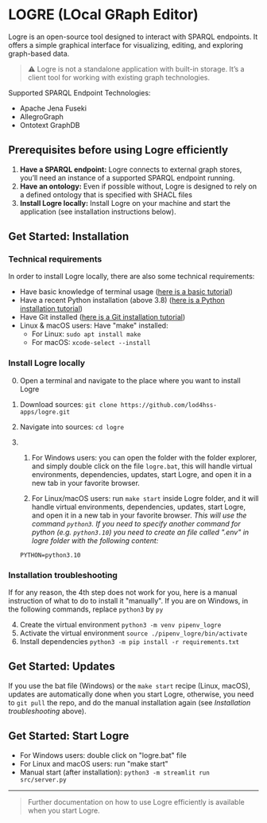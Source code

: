 # LOGRE (LOcal GRaph Editor)

Logre is an open-source tool designed to interact with SPARQL endpoints. It offers a simple graphical interface for visualizing, editing, and exploring graph-based data.

> ⚠️ Logre is not a standalone application with built-in storage. It’s a client tool for working with existing graph technologies.

Supported SPARQL Endpoint Technologies:
- Apache Jena Fuseki
- AllegroGraph
- Ontotext GraphDB

## Prerequisites before using Logre efficiently

1. **Have a SPARQL endpoint:** Logre connects to external graph stores, you’ll need an instance of a supported SPARQL endpoint running.
2. **Have an ontology:** Even if possible without, Logre is designed to rely on a defined ontology that is specified with SHACL files 
3. **Install Logre locally:** Install Logre on your machine and start the application (see installation instructions below).


## Get Started: Installation

### Technical requirements

In order to install Logre locally, there are also some technical requirements:
- Have basic knowledge of terminal usage ([here is a basic tutorial](https://www.freecodecamp.org/news/command-line-for-beginners/))
- Have a recent Python installation (above 3.8) ([here is a Python installation tutorial](https://realpython.com/installing-python/))
- Have Git installed ([here is a Git installation tutorial](https://git-scm.com/book/en/v2/Getting-Started-Installing-Git))
- Linux & macOS users: Have "make" installed:
    - For Linux: `sudo apt install make`
    - For macOS: `xcode-select --install`

### Install Logre locally

0. Open a terminal and navigate to the place where you want to install Logre
1. Download sources: `git clone https://github.com/lod4hss-apps/logre.git`
2. Navigate into sources: `cd logre`

3. 1. For Windows users: you can open the folder with the folder explorer, and simply double click on the file `logre.bat`, this will handle virtual environments, dependencies, updates, start Logre, and open it in a new tab in your favorite browser.

    2. For Linux/macOS users: run `make start` inside Logre folder, and it will handle virtual environments, dependencies, updates, start Logre, and open it in a new tab in your favorite browser. *This will use the command `python3`. If you need to specify another command for python (e.g. `python3.10`) you need to create an file called ".env" in logre folder with the following content:*

    ```text
    PYTHON=python3.10
    ```


### Installation troubleshooting

If for any reason, the 4th step does not work for you, here is a manual instruction of what to do to install it "manually". If you are on Windows, in the following commands, replace `python3` by `py`

4. Create the virtual environment `python3 -m venv pipenv_logre`
5. Activate the virtual environment `source ./pipenv_logre/bin/activate`
6. Install dependencies `python3 -m pip install -r requirements.txt`


## Get Started: Updates

If you use the bat file (Windows) or the `make start` recipe (Linux, macOS), updates are automatically done when you start Logre, otherwise, you need to `git pull` the repo, and do the manual installation again (see *Installation troubleshooting* above).


## Get Started: Start Logre

- For Windows users: double click on "logre.bat" file
- For Linux and macOS users: run "make start"
- Manual start (after installation): `python3 -m streamlit run src/server.py`

---

> Further documentation on how to use Logre efficiently is available when you start Logre.